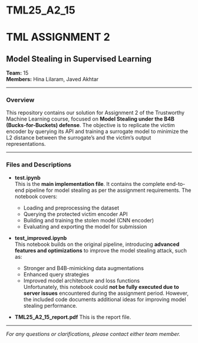 # TML25_A2_15
# TML ASSIGNMENT 2  
## Model Stealing in Supervised Learning

**Team:** 15  
**Members:** Hina Lilaram, Javed Akhtar

---

### Overview

This repository contains our solution for Assignment 2 of the Trustworthy Machine Learning course, focused on **Model Stealing under the B4B (Bucks-for-Buckets) defense**. The objective is to replicate the victim encoder by querying its API and training a surrogate model to minimize the L2 distance between the surrogate’s and the victim’s output representations.

---

### Files and Descriptions

- **test.ipynb**  
  This is the **main implementation file**. It contains the complete end-to-end pipeline for model stealing as per the assignment requirements. The notebook covers:
  - Loading and preprocessing the dataset  
  - Querying the protected victim encoder API  
  - Building and training the stolen model (CNN encoder)  
  - Evaluating and exporting the model for submission  

- **test_improved.ipynb**  
  This notebook builds on the original pipeline, introducing **advanced features and optimizations** to improve the model stealing attack, such as:
  - Stronger and B4B-mimicking data augmentations  
  - Enhanced query strategies  
  - Improved model architecture and loss functions  
  Unfortunately, this notebook could **not be fully executed due to server issues** encountered during the assignment period. However, the included code documents additional ideas for improving model stealing performance.

- **TML25_A2_15_report.pdf**
  This is the report file.

---

*For any questions or clarifications, please contact either team member.*
